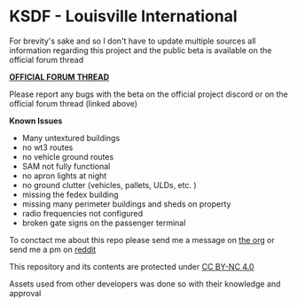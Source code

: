 # KSDF - Louisville International

For brevity's sake and so I don't have to update multiple sources all information regarding this project and the public beta is available on the official forum thread

**[OFFICIAL FORUM THREAD](https://forums.x-plane.org/index.php?/forums/topic/167284-ksdf-louisville-international/&)**

Please report any bugs with the beta on the official project discord or on the official forum thread (linked above)

**Known Issues**
* Many untextured buildings
* no wt3 routes
* no vehicle ground routes
* SAM not fully functional
* no apron lights at night
* no ground clutter (vehicles, pallets, ULDs, etc. )
* missing the fedex building
* missing many perimeter buildings and sheds on property
* radio frequencies not configured
* broken gate signs on the passenger terminal

To conctact me about this repo please send me a message on [the org](https://forums.x-plane.org/index.php?/profile/534962-function86/) or send me a pm on [reddit](https://old.reddit.com/user/StableSystem/)

This repository and its contents are protected under [CC BY-NC 4.0](https://creativecommons.org/licenses/by-nc/4.0/)

Assets used from other developers was done so with their knowledge and approval